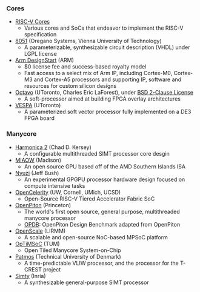 ### Cores
 - [RISC-V Cores](https://riscv.org/risc-v-cores/)
   - Various cores and SoCs that endeavor to implement the RISC-V specification
 - [8051](https://www.oreganosystems.at/products/ip-cores/8051-ip-core) (Oregano Systems, Vienna University of Technology)
   - A parameterizable, synthesizable circuit description (VHDL) under LGPL license
 - [Arm DesignStart](https://developer.arm.com/ip-products/designstart) (ARM)
   - $0 license fee and success-based royalty model
   - Fast access to a select mix of Arm IP, including Cortex-M0, Cortex-M3 and Cortex-A5 processors and supporting IP, software and resources for custom silicon designs
 - [Octavo](http://fpgacpu.ca/octavo/) (UToronto, Charles Eric LaForest), under [BSD 2-Clause License](https://github.com/laforest/Octavo/blob/master/LICENSE)
   - A soft-processor aimed at building FPGA overlay architectures
 - [VESPA](http://www.eecg.toronto.edu/VESPA/) (UToronto)
   - A parameterized soft vector processor fully implemented on a DE3 FPGA board

### Manycore
 - [Harmonica 2](https://github.com/cdkersey/harmonica2) (Chad D. Kersey)
   - A configurable multithreaded SIMT processor core desgin
 - [MIAOW](https://github.com/VerticalResearchGroup/miaow) (Madison)
   - An open source GPU based off of the AMD Southern Islands ISA
 - [Nyuzi](https://github.com/jbush001/NyuziProcessor) (Jeff Bush)
   - An experimental GPGPU processor hardware design focused on compute intensive tasks
 - [OpenCelerity](http://opencelerity.org/) (UW, Cornell, UMich, UCSD)
   - Open-Source RISC-V Tiered Accelerator Fabric SoC
 - [OpenPiton](https://github.com/PrincetonUniversity/openpiton) (Princeton)
   - The world's first open source, general purpose, multithreaded manycore processor
   - [OPDB](https://github.com/PrincetonUniversity/OPDB): OpenPiton Design Benchmark adapted from OpenPiton
 - [OpenScale](http://www.lirmm.fr/ADAC/?page_id=102) (LIRMM)
   - A scalable and open-source NoC-based MPSoC platform
 - [OpTiMSoC](https://github.com/optimsoc/optimsoc) (TUM)
   - Open Tiled Manycore System-on-Chip
 - [Patmos](https://github.com/t-crest/patmos) (Technical University of Denmark)
   - A time-predictable VLIW processor, and the processor for the T-CREST project 
 - [Simty](https://gforge.inria.fr/scm/?group_id=8062) (Inria)
   - A synthesizable general-purpose SIMT processor
